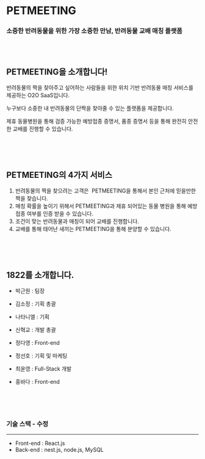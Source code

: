 # PETMEETING

### 소중한 반려동물을 위한 가장 소중한 만남, 반려동물 교배 매칭 플랫폼

&nbsp;
&nbsp;  
&nbsp;    

## PETMEETING을 소개합니다!


반려동물의 짝을 찾아주고 싶어하는 사람들을 위한
위치 기반 반려동물 매칭 서비스를 제공하는 O2O SaaS입니다. 

누구보다 소중한 내 반려동물의 단짝을 찾아줄 수 있는 플랫폼을 제공합니다.

제휴 동물병원을 통해 검증 가능한 예방접종 증명서, 품종 증명서 등을 통해
완전히 안전한 교배를 진행할 수 있습니다.

&nbsp;  
&nbsp;  
&nbsp;

## PETMEETING의 4가지 서비스


1. 반려동물의 짝을 찾으려는 고객은 
PETMEETING을 통해서 본인 근처에 믿을만한 짝을 찾습니다.
2. 매칭 확률을 높이기 위해서 PETMEETING과 제휴 되어있는 동물 병원을 통해 예방 접종 여부를 인증 받을 수 있습니다.
3. 조건이 맞는 반려동물과 매칭이 되어 교배를 진행합니다.
4. 교배를 통해 태어난 새끼는 PETMEETING을 통해 분양할 수 있습니다.
   
&nbsp;  
&nbsp;  
&nbsp;
&nbsp;
&nbsp;

## 1822를 소개합니다.

- 박근원 : 팀장

- 김소정 : 기획 총괄

- 나타니엘 : 기획

- 신혁교 : 개발 총괄

- 정다영 : Front-end

- 정선호 : 기획 및 마케팅

- 최윤영 : Full-Stack 개발

- 홍바다 : Front-end

&nbsp;  
&nbsp;  
&nbsp;

### 기술 스택 - 수정

---

- Front-end : React.js
- Back-end : nest.js, node.js, MySQL
